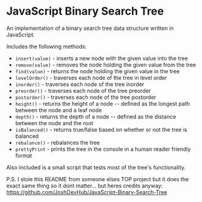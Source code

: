 # JavaScript Binary Search Tree

An implementation of a binary search tree data structure written in JavaScript.

Includes the following methods:

-   `insert(value)` - inserts a new node with the given value into the tree
-   `remove(value)` - removes the node holding the given value from the tree
-   `find(value)` - returns the node holding the given value in the tree
-   `levelOrder()` - traverses each node of the tree in level order
-   `inorder()` - traverses each node of the tree inorder
-   `preorder()` - traverses each node of the tree preorder
-   `postorder()` - traverses each node of the tree postorder
-   `height()` - returns the height of a node -- defined as the longest path between the node and a leaf node
-   `depth()` - returns the depth of a node -- defined as the distance between the node and the root
-   `isBalanced()` - returns true/false based on whether or not the tree is balanced
-   `rebalance()` - rebalances the tree
-   `prettyPrint` - prints the tree in the console in a human reader friendly format

Also included is a small script that tests most of the tree's functionality.

P.S.
I stole this README from someone elses TOP project but it does the exact same thing so it dont matter...
but heres credits anyway: https://github.com/JoshDevHub/JavaScript-Binary-Search-Tree
